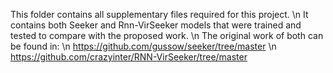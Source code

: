 This folder contains all supplementary files required for this project. \n
It contains both Seeker and Rnn-VirSeeker models that were trained and tested to compare with the proposed work. \n
The original work of both can be found in: \n
https://github.com/gussow/seeker/tree/master \n
https://github.com/crazyinter/RNN-VirSeeker/tree/master
